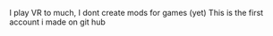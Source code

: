 I play VR to much,
I dont create mods for games (yet)
This is the first account i made on git hub

<!---
ProjectSword/ProjectSword is a ✨ special ✨ repository because its `README.md` (this file) appears on your GitHub profile.
You can click the Preview link to take a look at your changes.
--->
